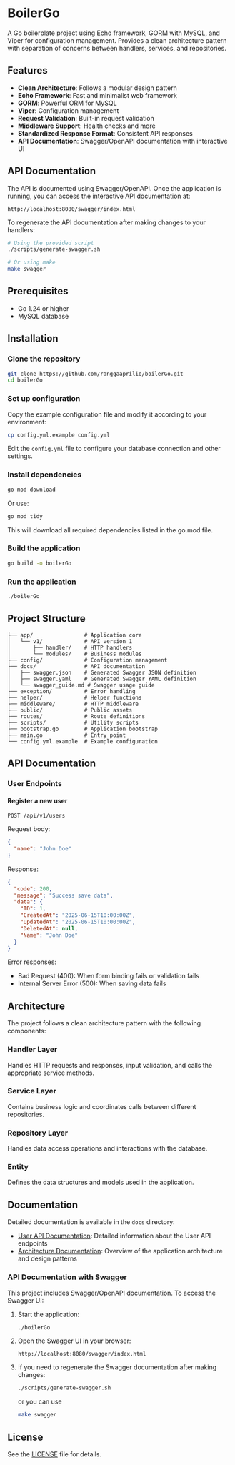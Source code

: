 # BoilerGo

A Go boilerplate project using Echo framework, GORM with MySQL, and Viper for configuration management. Provides a clean architecture pattern with separation of concerns between handlers, services, and repositories.

## Features

- **Clean Architecture**: Follows a modular design pattern
- **Echo Framework**: Fast and minimalist web framework
- **GORM**: Powerful ORM for MySQL
- **Viper**: Configuration management
- **Request Validation**: Built-in request validation
- **Middleware Support**: Health checks and more
- **Standardized Response Format**: Consistent API responses
- **API Documentation**: Swagger/OpenAPI documentation with interactive UI

## API Documentation

The API is documented using Swagger/OpenAPI. Once the application is running, you can access the interactive API documentation at:

```
http://localhost:8080/swagger/index.html
```

To regenerate the API documentation after making changes to your handlers:

```bash
# Using the provided script
./scripts/generate-swagger.sh

# Or using make
make swagger
```

## Prerequisites

- Go 1.24 or higher
- MySQL database

## Installation

### Clone the repository

```bash
git clone https://github.com/ranggaaprilio/boilerGo.git
cd boilerGo
```

### Set up configuration

Copy the example configuration file and modify it according to your environment:

```bash
cp config.yml.example config.yml
```

Edit the `config.yml` file to configure your database connection and other settings.

### Install dependencies

```bash
go mod download
```

Or use:

```bash
go mod tidy
```

This will download all required dependencies listed in the go.mod file.

### Build the application

```bash
go build -o boilerGo
```

### Run the application

```bash
./boilerGo
```

## Project Structure

```
├── app/                # Application core
│   └── v1/             # API version 1
│       ├── handler/    # HTTP handlers
│       └── modules/    # Business modules
├── config/             # Configuration management
├── docs/               # API documentation
│   ├── swagger.json    # Generated Swagger JSON definition
│   ├── swagger.yaml    # Generated Swagger YAML definition
│   └── swagger_guide.md # Swagger usage guide
├── exception/          # Error handling
├── helper/             # Helper functions
├── middleware/         # HTTP middleware
├── public/             # Public assets
├── routes/             # Route definitions
├── scripts/            # Utility scripts
├── bootstrap.go        # Application bootstrap
├── main.go             # Entry point
└── config.yml.example  # Example configuration
```

## API Documentation

### User Endpoints

#### Register a new user

```
POST /api/v1/users
```

Request body:

```json
{
  "name": "John Doe"
}
```

Response:

```json
{
  "code": 200,
  "message": "Success save data",
  "data": {
    "ID": 1,
    "CreatedAt": "2025-06-15T10:00:00Z",
    "UpdatedAt": "2025-06-15T10:00:00Z",
    "DeletedAt": null,
    "Name": "John Doe"
  }
}
```

Error responses:

- Bad Request (400): When form binding fails or validation fails
- Internal Server Error (500): When saving data fails

## Architecture

The project follows a clean architecture pattern with the following components:

### Handler Layer

Handles HTTP requests and responses, input validation, and calls the appropriate service methods.

### Service Layer

Contains business logic and coordinates calls between different repositories.

### Repository Layer

Handles data access operations and interactions with the database.

### Entity

Defines the data structures and models used in the application.

## Documentation

Detailed documentation is available in the `docs` directory:

- [User API Documentation](docs/user_api.md): Detailed information about the User API endpoints
- [Architecture Documentation](docs/architecture.md): Overview of the application architecture and design patterns

### API Documentation with Swagger

This project includes Swagger/OpenAPI documentation. To access the Swagger UI:

1. Start the application:

   ```bash
   ./boilerGo
   ```

2. Open the Swagger UI in your browser:

   ```
   http://localhost:8080/swagger/index.html
   ```

3. If you need to regenerate the Swagger documentation after making changes:
   ```bash
   ./scripts/generate-swagger.sh
   ```
   or you can use
   ```bash
   make swagger
   ```

## License

See the [LICENSE](LICENSE) file for details.
